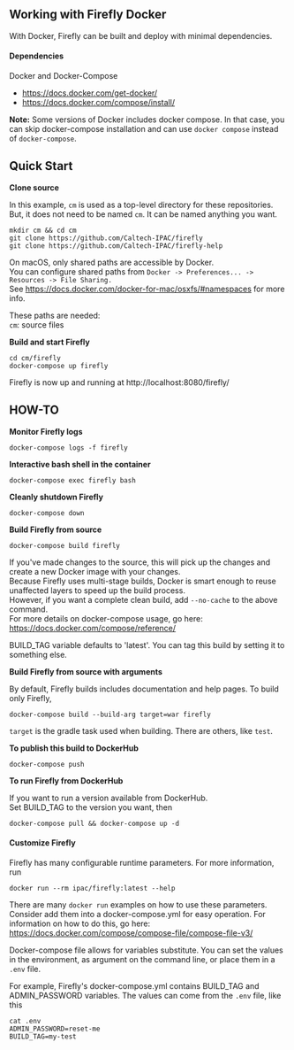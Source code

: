 Working with Firefly Docker
--------------------------- 

With Docker, Firefly can be built and deploy with minimal dependencies.  

#### Dependencies

Docker and Docker-Compose     
- https://docs.docker.com/get-docker/
- https://docs.docker.com/compose/install/

**Note:**  Some versions of Docker includes docker compose.  In that case, you can skip docker-compose installation and
can use `docker compose` instead of `docker-compose`. 

## Quick Start

**Clone source**

In this example, `cm` is used as a top-level directory for these repositories.  But, it does not need to be named `cm`.
It can be named anything you want.

    mkdir cm && cd cm
    git clone https://github.com/Caltech-IPAC/firefly
    git clone https://github.com/Caltech-IPAC/firefly-help

On macOS, only shared paths are accessible by Docker.  
You can configure shared paths from `Docker -> Preferences... -> Resources -> File Sharing.`  
See https://docs.docker.com/docker-for-mac/osxfs/#namespaces for more info.

These paths are needed:  
`cm`: source files  

**Build and start Firefly**

    cd cm/firefly
    docker-compose up firefly

Firefly is now up and running at http://localhost:8080/firefly/



## HOW-TO

**Monitor Firefly logs**

    docker-compose logs -f firefly


**Interactive bash shell in the container**

    docker-compose exec firefly bash


**Cleanly shutdown Firefly**

    docker-compose down

**Build Firefly from source**

    docker-compose build firefly

If you've made changes to the source, this will pick up the changes and create a new Docker image with your changes.  
Because Firefly uses multi-stage builds, Docker is smart enough to reuse unaffected layers to speed up the build process.  
However, if you want a complete clean build, add `--no-cache` to the above command.  
For more details on docker-compose usage, go here: https://docs.docker.com/compose/reference/ 

BUILD_TAG variable defaults to 'latest'.  You can tag this build by setting it to something else.


**Build Firefly from source with arguments**

By default, Firefly builds includes documentation and help pages.  To build only Firefly, 

    docker-compose build --build-arg target=war firefly

`target` is the gradle task used when building.  There are others, like `test`.


**To publish this build to DockerHub**

    docker-compose push

**To run Firefly from DockerHub**

If you want to run a version available from DockerHub.  
Set BUILD_TAG to the version you want, then 

    docker-compose pull && docker-compose up -d



#### Customize Firefly

Firefly has many configurable runtime parameters.  For more information, run

    docker run --rm ipac/firefly:latest --help

There are many `docker run` examples on how to use these parameters.  Consider add them into a docker-compose.yml for 
easy operation.  For information on how to do this, go here: https://docs.docker.com/compose/compose-file/compose-file-v3/

Docker-compose file allows for variables substitute.  You can set the values in the environment, as argument on the command 
line, or place them in a `.env` file.

For example, Firefly's docker-compose.yml contains BUILD_TAG and ADMIN_PASSWORD variables.  The values can come from the 
`.env` file, like this

    cat .env
    ADMIN_PASSWORD=reset-me
    BUILD_TAG=my-test 



